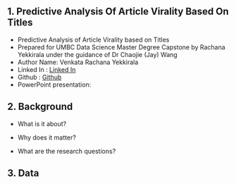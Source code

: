 ## 1. Predictive Analysis Of Article Virality Based On Titles

- Predictive Analysis of Article Virality based on Titles
- Prepared for UMBC Data Science Master Degree Capstone by Rachana Yekkirala under the guidance of Dr Chaojie (Jay) Wang
- Author Name: Venkata Rachana Yekkirala
- Linked In : [Linked In](www.linkedin.com/in/yekkirala-venkata-rachana-4150881a9)
- Github : [Github](https://github.com/RachanaYekkirala18)
- PowerPoint presentation:

## 2. Background

- What is it about?

- Why does it matter?

- What are the research questions?

## 3. Data



